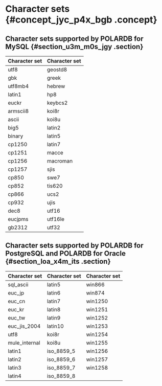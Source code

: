 # Character sets {#concept_jyc_p4x_bgb .concept}

## Character sets supported by POLARDB for MySQL {#section_u3m_m0s_jgy .section}

|Character set|Character set|
|:------------|:------------|
|utf8|geostd8|
|gbk|greek|
|utf8mb4|hebrew|
|latin1|hp8|
|euckr|keybcs2|
|armscii8|koi8r|
|ascii|koi8u|
|big5|latin2|
|binary|latin5|
|cp1250|latin7|
|cp1251|macce|
|cp1256|macroman|
|cp1257|sjis|
|cp850|swe7|
|cp852|tis620|
|cp866|ucs2|
|cp932|ujis|
|dec8|utf16|
|eucjpms|utf16le|
|gb2312|utf32|

## Character sets supported by POLARDB for PostgreSQL and POLARDB for Oracle {#section_loa_x4m_its .section}

|Character set|Character set|Character set|
|-------------|-------------|-------------|
|sql\_ascii|latin5|win866|
|euc\_jp|latin6|win874|
|euc\_cn|latin7|win1250|
|euc\_kr|latin8|win1251|
|euc\_tw|latin9|win1252|
|euc\_jis\_2004|latin10|win1253|
|utf8|koi8r|win1254|
|mule\_internal|koi8u|win1255|
|latin1|iso\_8859\_5|win1256|
|latin2|iso\_8859\_6|win1257|
|latin3|iso\_8859\_7|win1258|
|latin4|iso\_8859\_8| |

